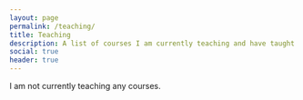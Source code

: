 ```yaml
---
layout: page
permalink: /teaching/
title: Teaching
description: A list of courses I am currently teaching and have taught in the past.
social: true
header: true
---
```


I am not currently teaching any courses.
